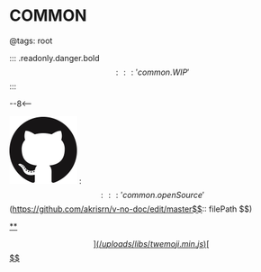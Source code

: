 # COMMON

@tags: root

::: .readonly.danger.bold $$::: 'common.WIP' $$
:::

--8<--

![](/uploads/images/github.png "#16")
: $$::: 'common.openSource' $$(https://github.com/akrisrn/v-no-doc/edit/master$$:: filePath $$)

[**](/uploads/styles/common.css)

[$$](/uploads/libs/twemoji.min.js)
[$$](/uploads/scripts/common.js)
[$$](/uploads/scripts/provider.js)
